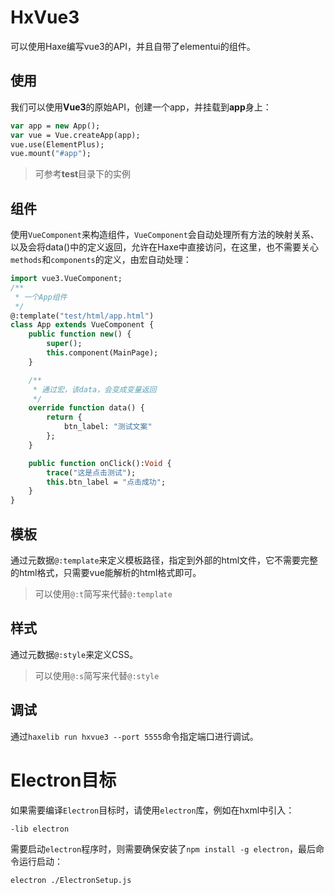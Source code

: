 # HxVue3
可以使用Haxe编写vue3的API，并且自带了elementui的组件。

## 使用
我们可以使用**Vue3**的原始API，创建一个app，并挂载到**app**身上：
```haxe
var app = new App();
var vue = Vue.createApp(app);
vue.use(ElementPlus);
vue.mount("#app");
```
> 可参考**test**目录下的实例

## 组件
使用`VueComponent`来构造组件，`VueComponent`会自动处理所有方法的映射关系、以及会将data()中的定义返回，允许在Haxe中直接访问，在这里，也不需要关心`methods`和`components`的定义，由宏自动处理：
```haxe
import vue3.VueComponent;
/**
 * 一个App组件
 */
@:template("test/html/app.html")
class App extends VueComponent {
	public function new() {
		super();
		this.component(MainPage);
	}

	/**
	 * 通过宏，该data，会变成变量返回
	 */
	override function data() {
		return {
			btn_label: "测试文案"
		};
	}

	public function onClick():Void {
		trace("这是点击测试");
		this.btn_label = "点击成功";
	}
}
```

## 模板
通过元数据`@:template`来定义模板路径，指定到外部的html文件，它不需要完整的html格式，只需要vue能解析的html格式即可。
> 可以使用`@:t`简写来代替`@:template`

## 样式
通过元数据`@:style`来定义CSS。
> 可以使用`@:s`简写来代替`@:style`

## 调试
通过`haxelib run hxvue3 --port 5555`命令指定端口进行调试。

# Electron目标
如果需要编译`Electron`目标时，请使用`electron`库，例如在hxml中引入：
```hxml
-lib electron
```
需要启动`electron`程序时，则需要确保安装了`npm install -g electron`，最后命令运行启动：
```shell
electron ./ElectronSetup.js
```